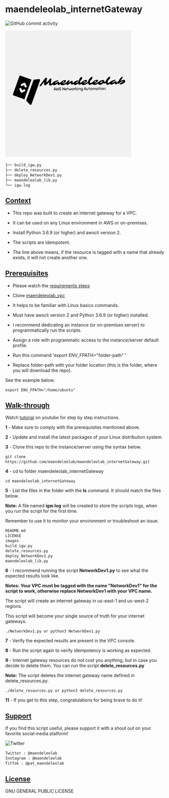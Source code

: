 # maendeleolab_internetGateway
![GitHub commit activity](https://img.shields.io/github/last-commit/maendeleolab/maendeleolab_internetGateway)

<img src="/images/banner.png" width=400>

```
├── build_igw.py
├── delete_resources.py
├── deploy_NetworkDev1.py
├── maendeleolab_lib.py
└── igw.log
```

## [Context](#Context)

- This repo was built to create an internet gateway for a VPC. 

- It can be used on any Linux environment in AWS or on-premises. 

- Install Python 3.6.9 (or higher) and awscli version 2.

- The scripts are idempotent.

- The line above means, if the resource is tagged with a name that already exists, it will not create another one.

## [Prerequisites](#Prerequisites)

- Please watch the [requirements steps](https://www.youtube.com/watch?v=gMM-d1uZ0Ks&t=12s)

- Clone [maendeleolab_vpc](https://github.com/maendeleolab/maendeleolab_vpc)

- It helps to be familiar with Linux basics commands.

- Must have awscli version 2 and Python 3.6.9 (or higher) installed.

- I recommend dedicating an instance (or on-premises server) to programmatically run the scripts.  

- Assign a role with programmatic access to the instance/server default profile.

- Run this command 'export ENV_FPATH="folder-path" ' 

- Replace folder-path with your folder location (this is the folder, where you will download the repo). 

See the example below.

```
export ENV_FPATH="/home/ubuntu"
```

## [Walk-through](#Walk-through)

Watch [tutorial](https://youtu.be/ZmkXayioCcY) on youtube for step by step instructions.

**1**  - Make sure to comply with the prerequisites mentioned above.

**2**  - Update and install the latest packages of your Linux distribution system.

**3**  - Clone this repo to the instance/server using the syntax below.

```
git clone https://github.com/maendeleolab/maendeleolab_internetGateway.git
```

**4**  - cd to folder maendeleolab_internetGateway

```
cd maendeleolab_internetGateway
```

**5**  - List the files in the folder with the **ls** command. It should match the files below.

**Note:** A file named **igw.log** will be created to store the scripts logs, when you run the script for the first time.

Remember to use it to monitor your environment or troubleshoot an issue.

```
README.md
LICENSE
images
build_igw.py
delete_resources.py
deploy_NetworkDev1.py
maendeleolab_lib.py
```

**6**  - I recommend running the script **NetworkDev1.py** to see what the expected results look like.

**Notes: Your VPC must be tagged with the name "NetworkDev1" for the script to work, otherwise replace NetworkDev1 with your VPC name.**

The script will create an internet gateway in us-east-1 and us-west-2 regions.

This script will become your single source of truth for your internet gateways. 

```
./NetworkDev1.py or python3 NetworkDev1.py
```

**7**  - Verify the expected results are present in the VPC console. 

**8**  - Run the script again to verify idempotency is working as expected. 

**9**  - Internet gateway resources do not cost you anything, but in case you decide to delete them. You can run the script **delete_resources.py**
	
**Note:** The script deletes the internet gateway name defined in delete_resources.py. 
	
```
./delete_resources.py or python3 delete_resources.py
```

**11** - If you get to this step, congratulations for being brave to do it! 

## [Support](#Support)
If you find this script useful, please support it with a shout out on your favorite social media platform!

![Twitter](https://img.shields.io/twitter/follow/maendeleolab?style=social)
```
Twitter : @maendeleolab
Instagram : @maendeleolab
TitTok : @pat_maendeleolab
```
## [License](#License)
GNU GENERAL PUBLIC LICENSE

	
